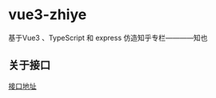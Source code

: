 # vue3-zhiye
基于Vue3 、TypeScript 和 express 仿造知乎专栏————知也



## 关于接口

[接口地址](https://github.com/liangtiao4/zhiye-api)

